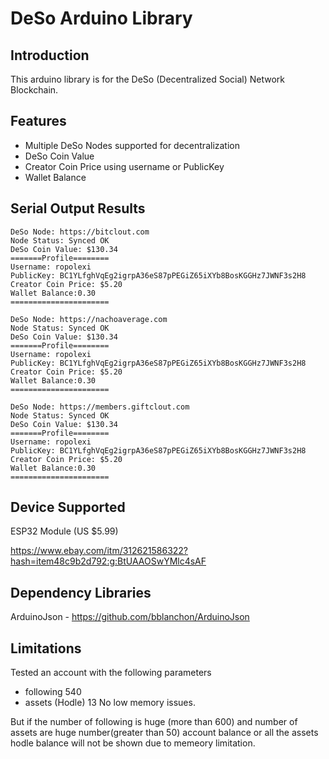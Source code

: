 # DeSo Arduino Library

## Introduction
This arduino library is for the DeSo (Decentralized Social) Network Blockchain.

## Features
- Multiple DeSo Nodes supported for decentralization 
- DeSo Coin Value
- Creator Coin Price using username or PublicKey
- Wallet Balance


## Serial Output Results
```
DeSo Node: https://bitclout.com
Node Status: Synced OK
DeSo Coin Value: $130.34
=======Profile========
Username: ropolexi
PublicKey: BC1YLfghVqEg2igrpA36eS87pPEGiZ65iXYb8BosKGGHz7JWNF3s2H8
Creator Coin Price: $5.20
Wallet Balance:0.30
======================

DeSo Node: https://nachoaverage.com
Node Status: Synced OK
DeSo Coin Value: $130.34
=======Profile========
Username: ropolexi
PublicKey: BC1YLfghVqEg2igrpA36eS87pPEGiZ65iXYb8BosKGGHz7JWNF3s2H8
Creator Coin Price: $5.20
Wallet Balance:0.30
======================

DeSo Node: https://members.giftclout.com
Node Status: Synced OK
DeSo Coin Value: $130.34
=======Profile========
Username: ropolexi
PublicKey: BC1YLfghVqEg2igrpA36eS87pPEGiZ65iXYb8BosKGGHz7JWNF3s2H8
Creator Coin Price: $5.20
Wallet Balance:0.30
======================
```
## Device Supported

ESP32 Module (US $5.99)

https://www.ebay.com/itm/312621586322?hash=item48c9b2d792:g:BtUAAOSwYMlc4sAF


## Dependency Libraries
ArduinoJson - https://github.com/bblanchon/ArduinoJson

## Limitations
Tested an account with the following parameters
- following 540
- assets (Hodle) 13
No low memory issues.

But if the number of following is huge (more than 600) and number of assets are huge number(greater than 50) 
account balance or all the assets hodle balance will not be shown due to memeory limitation.


